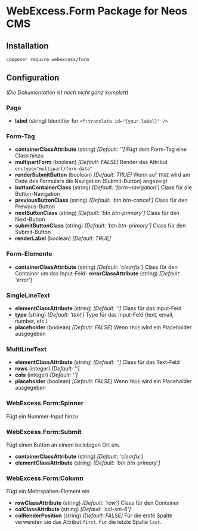 # WebExcess.Form Package for Neos CMS #

## Installation
```
composer require webexcess/form
```

## Configuration
*(Die Dokumentation ist noch nicht ganz komplett)*

### Page
- **label** (string)
Identifier for `<f:translate id="{your.label}" />`

### Form-Tag
- **containerClassAttribute** (string) *[Default: '‘]*
Fügt dem Form-Tag eine Class hinzu
- **multipartForm** (boolean) *[Default: FALSE]*
Render das Attribut `enctype="multipart/form-data"`
- **renderSubmitButton** (boolean) *[Default: TRUE]*
Wenn auf `TRUE` wird am Ende des Formulars die Navigation (Submit-Button) angezeigt
- **buttonContainerClass** (string) *[Default: 'form-navigation‘]*
Class für die Button-Navigation
- **previousButtonClass** (string) *[Default: 'btn btn-cancel‘]*
Class für den Previous-Button
- **nextButtonClass** (string) *[Default: 'btn btn-primary‘]*
Class für den Next-Button
- **submitButtonClass** (string) *[Default: 'btn btn-primary‘]*
Class für den Submit-Button
- **renderLabel** (boolean) *[Default: TRUE]*

### Form-Elemente
- **containerClassAttribute** (string) *[Default: 'clearfix‘]*
Class für den Container um das Input-Feld- **errorClassAttribute** (string) *[Default: 'error']*

### SingleLineText
- **elementClassAttribute** (string) *[Default: '‘]*
Class für das Input-Feld
- **type** (string) *[Default: 'text‘]*
Type für das Input-Feld (text, email, number, etc.)
- **placeholder** (boolean) *[Default: FALSE]*
Wenn `TRUE` wird ein Placeholder ausgegeben

### MultiLineText
- **elementClassAttribute** (string) *[Default: '‘]*
Class für das Text-Feld
- **rows** (integer) *[Default: '‘]*
- **cols** (integer) *[Default: '‘]*
- **placeholder** (boolean) *[Default: FALSE]*
Wenn `TRUE` wird ein Placeholder ausgegeben

### WebExcess.Form:Spinner
Fügt ein Nummer-Input hinzu

### WebExcess.Form:Submit
Fügt einen Button an einem beliebigen Ort ein.
- **containerClassAttribute** (string) *[Default: 'clearfix‘]*
- **elementClassAttribute** (string) *[Default: 'btn btn-primary‘]*

### WebExcess.Form:Column
Fügt ein Mehrspalten-Element ein
- **rowClassAttribute** (string) *[Default: 'row‘]*
Class für den Container
- **colClassAttribute** (string) *[Default: 'col-sm-6‘]*
- **colRenderPosition** (string) *[Default: FALSE]*
Für die erste Spalte verwenden sie das Attribut `first`. Für die letzte Spalte `last`.
